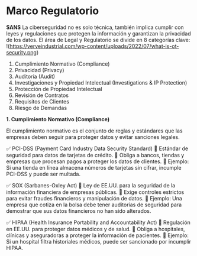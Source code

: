 # Marco Regulatorio
**SANS**
La ciberseguridad no es solo técnica, también implica cumplir con leyes y regulaciones que protegen la información y garantizan la privacidad de los datos.
El área de Legal y Regulatorio se divide en 8 categorías clave:
!(https://verveindustrial.com/wp-content/uploads/2022/07/what-is-ot-security.png)
1. Cumplimiento Normativo (Compliance)
2. Privacidad (Privacy)
3. Auditoría (Audit)
4. Investigaciones y Propiedad Intelectual (Investigations & IP Protection)
5. Protección de Propiedad Intelectual 
6. Revisión de Contratos
7. Requisitos de Clientes
8. Riesgo de Demandas

**1. Cumplimiento Normativo (Compliance)**

El cumplimiento normativo es el conjunto de reglas y estándares que las empresas deben seguir para proteger datos y evitar sanciones legales.

✅ PCI-DSS (Payment Card Industry Data Security Standard)
🔹 Estándar de seguridad para datos de tarjetas de crédito.
🔹 Obliga a bancos, tiendas y empresas que procesan pagos a proteger los datos de clientes.
📌 Ejemplo: Si una tienda en línea almacena números de tarjetas sin cifrar, incumple PCI-DSS y puede ser multada.

✅ SOX (Sarbanes-Oxley Act)
🔹 Ley de EE.UU. para la seguridad de la información financiera de empresas públicas.
🔹 Exige controles estrictos para evitar fraudes financieros y manipulación de datos.
📌 Ejemplo: Una empresa que cotiza en la bolsa debe tener auditorías de seguridad para demostrar que sus datos financieros no han sido alterados.

✅ HIPAA (Health Insurance Portability and Accountability Act)
🔹 Regulación en EE.UU. para proteger datos médicos y de salud.
🔹 Obliga a hospitales, clínicas y aseguradoras a proteger la información de pacientes.
📌 Ejemplo: Si un hospital filtra historiales médicos, puede ser sancionado por incumplir HIPAA.


